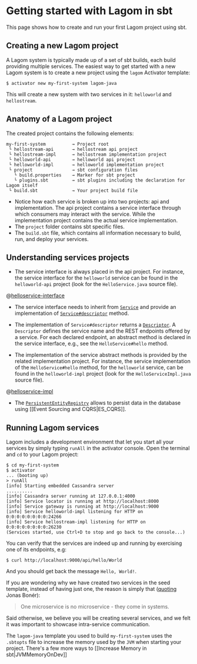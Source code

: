 # Getting started with Lagom in sbt

This page shows how to create and run your first Lagom project using sbt.

## Creating a new Lagom project

A Lagom system is typically made up of a set of sbt builds, each build providing multiple services.  The easiest way to get started with a new Lagom system is to create a new project using the `lagom` Activator template:

```
$ activator new my-first-system lagom-java
```

This will create a new system with two services in it: `helloworld` and `hellostream`.

## Anatomy of a Lagom project

The created project contains the following elements:

```
my-first-system          → Project root
 └ hellostream-api       → hellostream api project
 └ hellostream-impl      → hellostream implementation project
 └ helloworld-api        → helloworld api project
 └ helloworld-impl       → helloworld implementation project
 └ project               → sbt configuration files
   └ build.properties    → Marker for sbt project
   └ plugins.sbt         → sbt plugins including the declaration for Lagom itself
 └ build.sbt             → Your project build file
```

* Notice how each service is broken up into two projects: api and implementation. The api project contains a service interface through which consumers may interact with the service. While the implementation project contains the actual service implementation.
* The `project` folder contains sbt specific files.
* The `build.sbt` file, which contains all information necessary to build, run, and deploy your services.   

## Understanding services projects

* The service interface is always placed in the api project. For instance, the service interface for the `helloworld` service can be found in the `helloworld-api` project (look for the `HelloService.java` source file).

@[helloservice-interface](code/sample/helloworld/api/HelloService.java)

* The service interface needs to inherit from [`Service`](api/index.html?com/lightbend/lagom/javadsl/api/Service.html) and provide an implementation of [`Service#descriptor`](api/index.html?com/lightbend/lagom/javadsl/api/Service.html#descriptor--) method.

* The implementation of `Service#descriptor` returns a [`Descriptor`](api/index.html?com/lightbend/lagom/javadsl/api/Descriptor.html). A `Descriptor` defines the service name and the REST endpoints offered by a service. For each declared endpoint, an abstract method is declared in the service interface, e.g., see the `HelloService#hello` method.

* The implementation of the service abstract methods is provided by the related implementation project. For instance, the service implementation of the `HelloService#hello` method, for the `helloworld` service, can be found in the `helloworld-impl` project (look for the `HelloServiceImpl.java` source file).

@[helloservice-impl](code/sample/helloworld/impl/HelloServiceImpl.java)

* The [`PersistentEntityRegistry`](api/index.html?com/lightbend/lagom/javadsl/persistence/PersistentEntityRegistry.html) allows to persist data in the database using [[Event Sourcing and CQRS|ES_CQRS]].

## Running Lagom services

Lagom includes a development environment that let you start all your services by simply typing `runAll` in the activator console. Open the terminal and `cd` to your Lagom project:

```console
$ cd my-first-system
$ activator
... (booting up)
> runAll
[info] Starting embedded Cassandra server
..........
[info] Cassandra server running at 127.0.0.1:4000
[info] Service locator is running at http://localhost:8000
[info] Service gateway is running at http://localhost:9000
[info] Service helloworld-impl listening for HTTP on 0:0:0:0:0:0:0:0:24266
[info] Service hellostream-impl listening for HTTP on 0:0:0:0:0:0:0:0:26230
(Services started, use Ctrl+D to stop and go back to the console...)
```

You can verify that the services are indeed up and running by exercising one of its endpoints, e.g:

```console
$ curl http://localhost:9000/api/hello/World
```

And you should get back the message `Hello, World!`.

If you are wondering why we have created two services in the seed template, instead of having just one, the reason is simply that ([quoting](https://twitter.com/jboner/status/699536472442011648) Jonas Bonér):

> One microservice is no microservice - they come in systems.

Said otherwise, we believe you will be creating several services, and we felt it was important to showcase intra-service communication.

The `lagom-java` template you used to build `my-first-system` uses the `.sbtopts` file to increase the memory used by the `JVM` when starting your project. There's a few more ways to [[Increase Memory in sbt|JVMMemoryOnDev]]